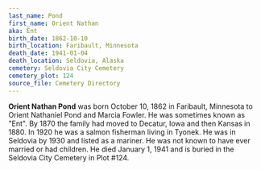 ```yaml
---
last_name: Pond
first_name: Orient Nathan
aka: Ent
birth_date: 1862-10-10
birth_location: Faribault, Minnesota
death_date: 1941-01-04
death_location: Seldovia, Alaska
cemetery: Seldovia City Cemetery
cemetery_plot: 124
source_file: Cemetery Directory
---
```

**Orient Nathan   Pond**  was born October 10, 1862 in Faribault, Minnesota to Orient Nathaniel Pond and Marcia Fowler. He was sometimes known as "Ent". By 1870 the family had moved to Decatur, Iowa and then Kansas in 1880. In 1920 he was a salmon fisherman living in Tyonek. He was in Seldovia by 1930 and listed as a mariner. He was not known to have ever married or had children. He died January 1, 1941 and is buried in the Seldovia City Cemetery in Plot #124.  
